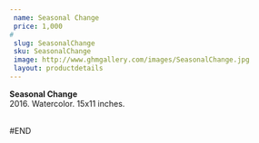 ```yaml
---
 name: Seasonal Change
 price: 1,000
#
 slug: SeasonalChange
 sku: SeasonalChange
 image: http://www.ghmgallery.com/images/SeasonalChange.jpg
 layout: productdetails
---
```

<strong>Seasonal Change</strong><br />
 2016. Watercolor. 15x11 inches.<br />
 <br />
 
 
 
 
#END
